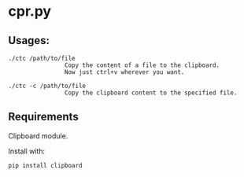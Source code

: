 # cpr.py

## Usages:
    ./ctc /path/to/file
                    Copy the content of a file to the clipboard.
                    Now just ctrl+v wherever you want.
    
    ./ctc -c /path/to/file 
                    Copy the clipboard content to the specified file.
## Requirements
Clipboard module.

Install with:

	pip install clipboard
